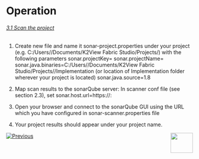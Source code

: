 # Operation



###### <u>3.1 Scan the project</u>

1. Create new file and name it sonar-project.properties under your project (e.g. C:/Users/<userName>/Documents/K2View Fabric Studio/Projects/<projectName>) with the following parameters 
   sonar.projectKey=<yourProjectKey>
   sonar.projectName=<yourProjectName>
   sonar.java.binaries=C:/Users/<userName>/Documents/K2View Fabric Studio/Projects/<projectName>/Implementation 
   (or location of Implementation folder wherever your project is located)
   sonar.java.source=1.8

2. Map scan results to the sonarQube server:
   In scanner conf file (see section  2.3), set sonar.host.url=https://<sonar server ip>:<sonar server port>

3. Open your browser and connect to the sonarQube GUI using the URL which you have configured in sonar-scanner.properties file

4. Your project results should appear under your project name.



[![Previous](/articles/images/Previous.png)](/articles/COE/SonarQube/02_Installation/01_Installation.md)[<img align="right" width="60" height="54" src="/articles/images/Next.png">](/articles/COE/SonarQube/03_Operation/02_Review.md)

